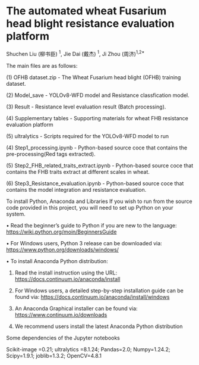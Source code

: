 # The automated wheat **Fusarium** head blight resistance evaluation platform

Shuchen Liu (柳书臣) <sup>1</sup>, Jie Dai (戴杰) <sup>1</sup>, Ji Zhou (周济)<sup>1,2*</sup>

The main files are as follows:

(1) OFHB dataset.zip - The Wheat Fusarium head blight (OFHB) training dataset.

(2) Model_save - YOLOv8-WFD model and Resistance classfication model.

(3) Result - Resistance level evaluation result (Batch processing). 

(4) Supplementary tables - Supporting materials for wheat FHB resistance evaluation platform

(5) ultralytics - Scripts required for the YOLOv8-WFD model to run

(4) Step1_processing.ipynb - Python-based source coce that contains the pre-processing(Red tags extracted).

(5) Step2_FHB_related_traits_extract.ipynb - Python-based source coce that contains the FHB traits extract at different scales in wheat.

(6) Step3_Resistance_evaluation.ipynb - Python-based source coce that contains the model integration and resistance evaluation.

To install Python, Anaconda and Libraries
If you wish to run from the source code provided in this project, you will need to set up Python on your system.

• Read the beginner’s guide to Python if you are new to the language: https://wiki.python.org/moin/BeginnersGuide

• For Windows users, Python 3 release can be downloaded via: https://www.python.org/downloads/windows/

• To install Anaconda Python distribution:

1) Read the install instruction using the URL: https://docs.continuum.io/anaconda/install

2) For Windows users, a detailed step-by-step installation guide can be found via: https://docs.continuum.io/anaconda/install/windows

3) An Anaconda Graphical installer can be found via: https://www.continuum.io/downloads

4) We recommend users install the latest Anaconda Python distribution


Some dependencies of the Jupyter notebooks

Scikit-image =0.21; ultralytics =8.1.24; Pandas=2.0; Numpy=1.24.2; Scipy=1.9.1; joblib=1.3.2; OpenCV=4.8.1
